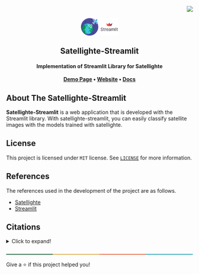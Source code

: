 <p align="right">
    <a href="https://www.buymeacoffee.com/canturan10"><img src="https://img.buymeacoffee.com/button-api/?text=You can buy me a coffee&emoji=&slug=canturan10&button_colour=5F7FFF&font_colour=ffffff&font_family=Comic&outline_colour=000000&coffee_colour=FFDD00" width="200" /></a>
</p>

<!-- PROJECT SUMMARY -->
<p align="center">
    <img width="100px" src="https://raw.githubusercontent.com/canturan10/satellighte-streamlit/master/src/satellighte-streamlit.png" align="center" alt="satellighte-streamlit" />
<h2 align="center">Satellighte-Streamlit</h2>
<h4 align="center">Implementation of Streamlit Library for Satellighte</h4>

<p align="center">
    <strong>
        <a href="https://share.streamlit.io/canturan10/satellighte-streamlit/app.py">Demo Page</a>
        •
        <a href="https://canturan10.github.io/satellighte/">Website</a>
        •
        <a href="https://satellighte.readthedocs.io/">Docs</a>
    </strong>
</p>

<!-- ABOUT THE PROJECT -->
## About The Satellighte-Streamlit

**Satellighte-Streamlit** is a web application that is developed with the Streamlit library. With satellighte-streamlit, you can easily classify satellite images with the models trained with satellighte.

<!-- LICENSE -->
## License

This project is licensed under `MIT` license. See [`LICENSE`](LICENSE) for more information.

<!-- REFERENCES -->
## References

The references used in the development of the project are as follows.

- [Satellighte](https://github.com/canturan10/satellighte)
- [Streamlit](https://streamlit.io/)

<!-- CITATIONS -->
## Citations

<details>
  <summary>Click to expand!</summary>

```bibtex
@misc{Turan_satellighte,
author = {Turan, Oguzcan},
title = {{satellighte}},
url = {https://github.com/canturan10/satellighte}
}
```

</details>

![-----------------------------------------------------](https://raw.githubusercontent.com/canturan10/readme-template/master/src/colored_4b.png)

Give a ⭐️ if this project helped you!

